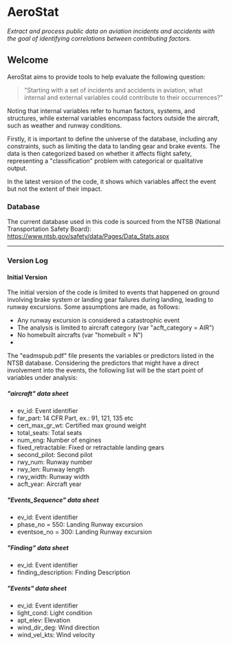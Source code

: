 # AeroStat

*Extract and process public data on aviation incidents and accidents with the goal of identifying correlations between contributing factors.*

## Welcome

AeroStat aims to provide tools to help evaluate the following question:

>"Starting with a set of incidents and accidents in aviation, what internal and external variables could contribute to their occurrences?"

Noting that internal variables refer to human factors, systems, and structures, while external variables encompass factors outside the aircraft, such as weather and runway conditions.

Firstly, it is important to define the universe of the database, including any constraints, such as limiting the data to landing gear and brake events. The data is then categorized based on whether it affects flight safety, representing a "classification" problem with categorical or qualitative output.

In the latest version of the code, it shows which variables affect the event but not the extent of their impact.

### Database

The current database used in this code is sourced from the NTSB (National Transportation Safety Board): https://www.ntsb.gov/safety/data/Pages/Data_Stats.aspx

___

### Version Log

#### Initial Version

The initial version of the code is limited to events that happened on ground involving brake system or landing gear failures during landing, leading to runway excursions. Some assumptions are made, as follows:

* Any runway excursion is considered a catastrophic event
* The analysis is limited to aircraft category (var "acft_category = AIR")
* No homebuilt aircrafts (var "homebuilt = N")
* 

The "eadmspub.pdf" file presents the variables or predictors listed in the NTSB database. Considering the predictors that might have a direct involvement into the events, the following list will be the start point of variables under analysis:

##### "aircraft" data sheet

- ev_id: Event identifier
- far_part: 14 CFR Part, ex.: 91, 121, 135 etc
- cert_max_gr_wt: Certified max ground weight
- total_seats: Total seats
- num_eng: Number of engines
- fixed_retractable: Fixed or retractable landing gears
- second_pilot: Second pilot
- rwy_num: Runway number
- rwy_len: Runway length
- rwy_width: Runway width
- acft_year: Aircraft year

##### "Events_Sequence" data sheet

- ev_id: Event identifier
- phase_no = 550: Landing Runway excursion
- eventsoe_no = 300: Landing Runway excursion

##### "Finding" data sheet

- ev_id: Event identifier
- finding_description: Finding Description

##### "Events" data sheet

- ev_id: Event identifier
- light_cond: Light condition
- apt_elev: Elevation
- wind_dir_deg: Wind direction
- wind_vel_kts: Wind velocity
